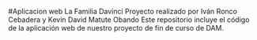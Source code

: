#Aplicacion web La Familia Davinci
Proyecto realizado por Iván Ronco Cebadera y Kevin David Matute Obando
Este repositorio incluye el código de la aplicación web de nuestro proyecto de fin de curso de DAM.
